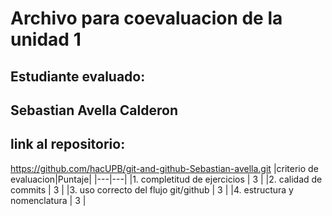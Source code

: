 # Archivo para coevaluacion de la unidad 1

## Estudiante evaluado: ##
Sebastian Avella Calderon
---
## link al repositorio: ##
https://github.com/hacUPB/git-and-github-Sebastian-avella.git
|criterio de evaluacion|Puntaje|
|---|---|
|1. completitud de ejercicios  | 3 |
|2. calidad de commits         |  3 |
|3. uso correcto del flujo git/github |  3 |
|4. estructura y nomenclatura  | 3 |
